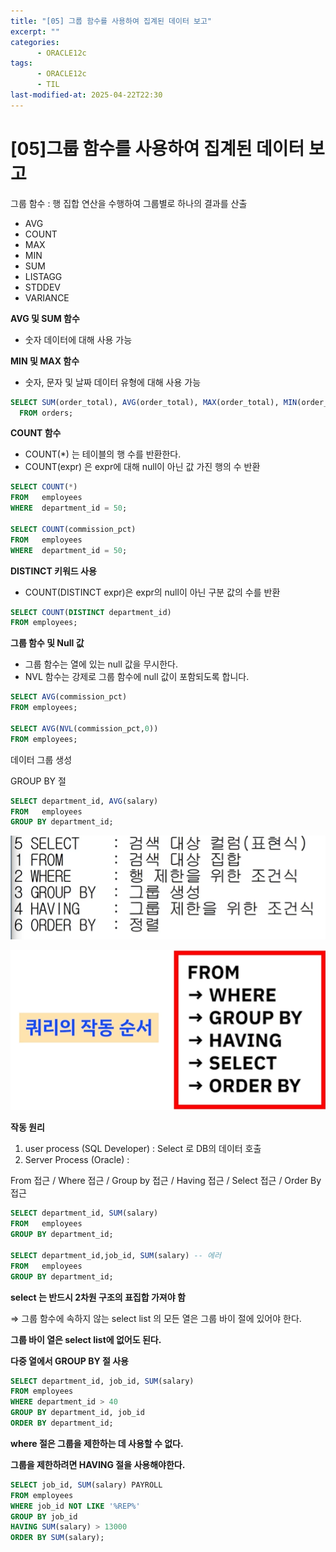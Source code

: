 ```yaml
---
title: "[05] 그룹 함수를 사용하여 집계된 데이터 보고"
excerpt: ""
categories:
      - ORACLE12c
tags:
      - ORACLE12c
      - TIL
last-modified-at: 2025-04-22T22:30
---
```

# [05]그룹 함수를 사용하여 집계된 데이터 보고

그룹 함수 : 행 집합 연산을 수행하여 그룹별로 하나의 결과를 산출

- AVG
- COUNT
- MAX
- MIN
- SUM
- LISTAGG
- STDDEV
- VARIANCE

**AVG 및 SUM 함수**

- 숫자 데이터에 대해 사용 가능

**MIN 및 MAX 함수**

- 숫자, 문자 및 날짜 데이터 유형에 대해 사용 가능

```sql
SELECT SUM(order_total), AVG(order_total), MAX(order_total), MIN(order_total)
  FROM orders;
```

**COUNT 함수**

- COUNT(*) 는 테이블의 행 수를 반환한다.
- COUNT(expr) 은 expr에 대해 null이 아닌 값 가진 행의 수 반환

```sql
SELECT COUNT(*)
FROM   employees
WHERE  department_id = 50;

SELECT COUNT(commission_pct)
FROM   employees
WHERE  department_id = 50;
```

**DISTINCT 키워드 사용**

- COUNT(DISTINCT expr)은 expr의 null이 아닌 구분 값의 수를 반환

```sql
SELECT COUNT(DISTINCT department_id)
FROM employees;
```

**그룹 함수 및 Null 값**

- 그룹 함수는 열에 있는 null 값을 무시한다.
- NVL 함수는 강제로 그룹 함수에 null 값이 포함되도록 합니다.

```sql
SELECT AVG(commission_pct)
FROM employees;

SELECT AVG(NVL(commission_pct,0))
FROM employees;
```

데이터  그룹 생성

GROUP BY 절

```sql
SELECT department_id, AVG(salary)
FROM   employees
GROUP BY department_id;
```

![image.png](/assets/20250422/51.png)

![image.png](/assets/20250422/52.png)

**작동 원리**

1. user process (SQL Developer) : Select 로 DB의 데이터 호출
2. Server Process (Oracle) : 

  From 접근 / Where 접근 / Group by 접근 / Having 접근 / Select 접근 / Order By 접근

```sql
SELECT department_id, SUM(salary)
FROM   employees
GROUP BY department_id;

SELECT department_id,job_id, SUM(salary) -- 에러 
FROM   employees
GROUP BY department_id;
```

**select 는 반드시 2차원 구조의 표집합 가져야 함**

⇒ 그룹 함수에 속하지 않는 select list 의 모든 열은 그룹 바이 절에 있어야 한다.

**그룹 바이 열은 select list에 없어도 된다.**

**다중 열에서 GROUP BY 절 사용**

```sql
SELECT department_id, job_id, SUM(salary)
FROM employees
WHERE department_id > 40
GROUP BY department_id, job_id
ORDER BY department_id;
```

**where 절은 그룹을 제한하는 데 사용할 수 없다.**

**그룹을 제한하려면 HAVING 절을 사용해야한다.**

```sql
SELECT job_id, SUM(salary) PAYROLL
FROM employees
WHERE job_id NOT LIKE '%REP%'
GROUP BY job_id
HAVING SUM(salary) > 13000
ORDER BY SUM(salary);
```